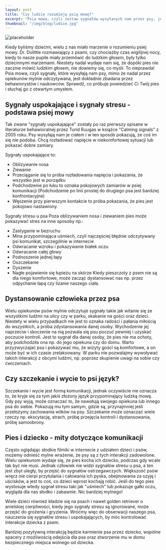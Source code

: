 ```yaml
---
layout: post
title: "Czy ludzie rozumieją psią mowę?"
excerpt: "Psia mowa, czyli zestaw sygnałów wysyłanych nam przez psy, jest dokładnie zbadana przez behawiorystów i naukowców. Sprawdź, co próbuje powiedzieć Ci Twój pies."
thumbnail: "/img/blog/ludzie.jpg"
---
```


![placeholder](https://stopwalkompsow.pl/img/blog/ludzie.jpg)

Kiedy byliśmy dziećmi, wielu z nas miało marzenie o rozumieniu psiej
mowy. Dr. Dolittle rozmawiający z psami, czy chociażby czas wigilijnej
nocy, kiedy to nasze pupile miały przemówić do ludzkim głosem, były
tylko dziecinnymi marzeniami. Niestety nadal wydaje nam się, że dopóki
pies nie zacznie mówić ludzkim głosem, nie dowiemy się, co myśli. To
nieprawda! Psia mowa, czyli sygnały, które wysyłają nam psy, mimo że
nadal przez opiekunów mylnie odczytywana, jest dokładnie zbadana przez
behawiorystów i naukowców. Sprawdź, co próbuje powiedzieć Ci Twój pies i
słuchaj go z otwartym umysłem.

## Sygnały uspokajające i sygnały stresu - podstawa psiej mowy

Tak zwane "sygnały uspokajające" zostały po raz pierwszy opisane w
literaturze behawioralnej przez Turid Ruugas w książce "Calming signals"
z 2005 roku. Psy wysyłają nam je ciałem i w ten sposób pokazują, że coś
im się nie podoba. Chcą rozładować napięcie w niekomfortowej sytuacji
lub pokazać dobre zamiary.

Sygnały uspokajające to:
- Oblizywanie nosa
- Ziewanie
- Przeciąganie się to próba rozładowania napięcia i pokazania, że wszystko jest w porządku
- Podchodzenie po łuku to oznaka pokojowych zamiarów w psiej komunikacji (Podchodzenie po linii prostej do drugiego psa jest bardziej konfrontacyjne)
- Węszenie przy pierwszym kontakcie to próba pokazania, że pies jest pokojowo nastawiony.

Sygnały stresu u psa
Poza oblizywaniem nosa i ziewaniem pies może pokazywać stres na inne sposoby np.:
- Zastyganie w bezruchu
- Mina przypominająca uśmiech, czyli najczęściej błędnie odczytywany psi komunikat, szczególnie w internecie
- Odwracanie wzroku i pokazywanie białek oczu
- Odwracanie całej głowy
- Podnoszenie jednej łapy
- Oszczekanie
- Dyszenie
- Nagłe pojawienie się łupieżu na skórze
Kiedy pieszczoty z psem nie są dla niego komfortowe, może zacząć dystansować nas np. przez odpychanie łapą czy lizanie naszego ciała.

## Dystansowanie człowieka przez psa

Wielu opiekunów psów mylnie odczytuje sygnały takie jak witanie się ze
wszystkimi ludźmi na ulicy czy w parku, skakanie na gości oraz dzieci.
Niestety w wielu przypadkach nie jest to oznaka radości i pałania
miłością do wszystkich, a próba zdystansowania danej osoby. Wychodzenie
jej naprzeciw i skoczenie na nią pozwala się psu poczuć pewniej i
uzyskać poczucie kontroli. Jest to sygnał dla danej osoby, że pies nie
ma ochoty, aby podchodziła ona np. do jego opiekuna czy do domu. Warto
przyzwyczajać psa i pokazywać mu, że wizyty gości są komfortowe, a on
może być w ich czasie zrelaksowany. W parku nie pozwalajmy wywoływać
takich interakcji z obcymi ludźmi, np. poprzez skupienie uwagi na sobie
czy ćwiczeniach.

## Czy szczekanie i wycie to psi język?

Szczekanie i wycie jest formą komunikacji, jednak oczywiście nie oznacza
to, że kryje się za tym jakiś złożony język przypominający ludzką mowę.
Gdy psy wyją, może oznaczać to, że nawołują swojego opiekuna lub innego
psa do siebie. Pokazują mu tym samym, gdzie są, przynajmniej jeśli
przełożymy zachowania wilków na psy. Szczekanie może oznaczać wiele
rzeczy np. ekscytację, strach, próbę przejęcia kontroli i dystansowania,
próbę samoobrony.

## Pies i dziecko - mity dotyczące komunikacji

Często oglądając słodkie filmiki w internecie z udziałem dzieci i psów,
możemy odnieść mylne wrażenie, że psy są z tych interakcji zadowolone.
Wielu opiekunom wydaje się, że pies kocha ich dziecko, podczas gdy wcale
tak być nie musi. Jednak człowiek nie widzi sygnałów stresu u psa, a ten
jest zbyt uległy, by przejść do sygnałów ostrzegawczych. Większość psów
wręcz nie cierpi przytulania i całowania ich pyska, obejmowania za szyję
i uścisków, a jest to coś, co dzieci wprost kochają robić. Jeśli do tego
pies wystosuje wtedy sygnał stresu taki jak "uśmiech" lub pokazuje gałki
oczu, wygląda dla nas słodko i zabawnie. Nic bardziej mylnego!

Wiele dzieci również kładzie się na psach i nawet golden retriever o
anielskiej cierpliwości, kiedy jego sygnały stresu są ignorowane, może
przejść do grożenia i gryzienia. Wróćmy więc do obserwacji naszego psa,
nauczenia się sygnałów stresu i uspokajających, by móc kontrolować
interakcje dziecka z psem.

Bardziej pozytywną interakcją będzie karmienie psa przez dziecko,
wspólne spacery z możliwością odejścia dla psa oraz stworzenie mu w domu
bezpiecznego miejsca wolnego od dziecka.
